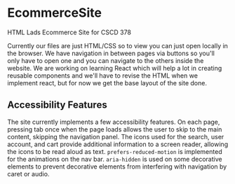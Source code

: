 # EcommerceSite
HTML Lads Ecommerce Site for CSCD 378

Currently our files are just HTML/CSS so to view you can just open locally in the browser. We have navigation in between pages via buttons so you'll only have to open one and you can navigate to the others inside the website. We are working on learning React which will help a lot in creating reusable components and we'll have to revise the HTML when we implement react, but for now we get the base layout of the site done. 

## Accessibility Features

The site currently implements a few accessibility features. On each page, pressing tab once when the page loads allows the user to skip to the main  content, skipping the navigation panel. The icons used for the search, user account, and cart provide additional information to a screen reader, allowing the icons to be read aloud as text. `prefers-reduced-motion` is implemented for the animations on the nav bar. `aria-hidden` is used on some decorative elements to prevent decorative elements from interfering with navigation by caret or audio.